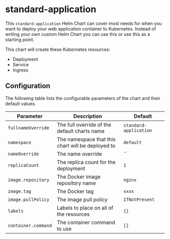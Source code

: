 standard-application
====================
This `standard-application` Helm Chart can cover most needs for when you want to deploy your web application container to Kubernetes.  Instead of writing your own custom Helm Chart you can use this or use this as a starting point.

This chart will create these Kubernetes resources:
* Deployment
* Service
* Ingress

<Diagram here on what it will create you>

## Configuration
The following table lists the configurable parameters of the chart and their default values.

Parameter | Description | Default
--- | --- | ---
`fullnameOverride` | The full override of the default charts name | `standard-application`
`namespace` | The namespace that this chart will be deployed to | `default`
`nameOverride` | The name override | ``
`replicaCount` | The replica count for the deployment | `1`
`image.repository` | The Docker image repository name | `nginx`
`image.tag` | The Docker tag | `xxxx`
`image.pullPolicy` | The image pull policy | `IfNotPresent`
`labels` | Labels to place on all of the resources | `{}`
`container.command` | The container command to use | `[]`
